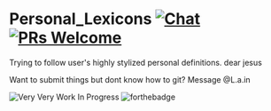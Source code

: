 # Personal_Lexicons [![Chat](https://img.shields.io/badge/chat-on%20discord-7289da.svg)](https://discord.gg/Jrs24Y6) [![PRs Welcome](https://img.shields.io/badge/PRs-welcome-brightgreen.svg?style=flat-square)](http://makeapullrequest.com)
Trying to follow user's highly stylized personal definitions. dear jesus

Want to submit things but dont know how to git? Message @L.a.in

![Very Very Work In Progress](https://unpkg.com/vvwip/VVWIP.svg) ![forthebadge](https://forthebadge.com/images/badges/built-with-love.svg)
